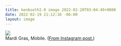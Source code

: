 ```yaml
---
title: kenbooth2.0 image 2022-02-20T03:04:49+0000
date: 2022-02-19 21:12:16 -06:00
layout: image
---
```


<img src="https://dl.dropboxusercontent.com/s/taysvho7laqb7m3/274197031_466133791870281_5022881432052924818_n?dl=0"><br>
Mardi Gras, Mobile. (<a href="https://www.instagram.com/p/CaLvFoaMVdb/">From Instagram post.</a>)